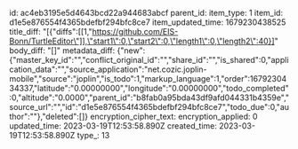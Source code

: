 id: ac4eb3195e5d4643bcd22a944683abcf
parent_id: 
item_type: 1
item_id: d1e5e876554f4365bdefbf294bfc8ce7
item_updated_time: 1679230438525
title_diff: "[{\"diffs\":[[1,\"https://github.com/EIS-Bonn/TurtleEditor\"]],\"start1\":0,\"start2\":0,\"length1\":0,\"length2\":40}]"
body_diff: "[]"
metadata_diff: {"new":{"master_key_id":"","conflict_original_id":"","share_id":"","is_shared":0,"application_data":"","source_application":"net.cozic.joplin-mobile","source":"joplin","is_todo":1,"markup_language":1,"order":1679230434337,"latitude":"0.00000000","longitude":"0.00000000","todo_completed":0,"altitude":"0.0000","parent_id":"b8fab0a95bda43df9afd044331b4359e","source_url":"","id":"d1e5e876554f4365bdefbf294bfc8ce7","todo_due":0,"author":""},"deleted":[]}
encryption_cipher_text: 
encryption_applied: 0
updated_time: 2023-03-19T12:53:58.890Z
created_time: 2023-03-19T12:53:58.890Z
type_: 13